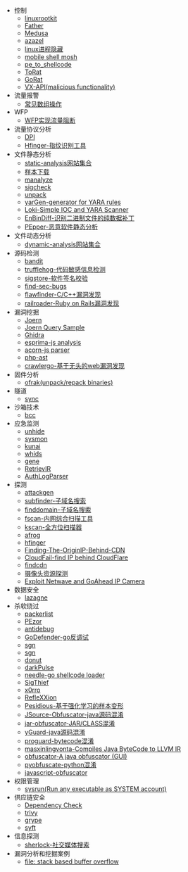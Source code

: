 - 控制
  - [linuxrootkit](zh-cn/linuxrootkit)
  - [Father](zh-cn/father)
  - [Medusa](zh-cn/medusa)
  - [azazel](zh-cn/azazel)
  - [linux进程隐藏](zh-cn/linuxprocesshide)
  - [mobile shell mosh](zh-cn/mosh)
  - [pe_to_shellcode](zh-cn/pe_to_shellcode)
  - [ToRat](zh-cn/torat)
  - [GoRat](zh-cn/gorat)
  - [VX-API(malicious functionality)](zh-cn/VX-API)
- 流量报警
  - [常见数组操作](zh-cn/array)
- WFP
  - [WFP实现流量阻断](zh-cn/wfp_block)
- 流量协议分析
  - [DPI](zh-cn/dpi)
  - [Hfinger-指纹识别工具](zh-cn/Hfinger)
- 文件静态分析
  - [static-analysis网站集合](zh-cn/static-analysis)
  - [样本下载](zh-cn/samples)
  - [manalyze](zh-cn/manalyze)
  - [sigcheck](zh-cn/sigcheck)
  - [unpack](zh-cn/unpack)
  - [yarGen-generator for YARA rules](zh-cn/yarGen)
  - [Loki-Simple IOC and YARA Scanner](zh-cn/Loki)
  - [EnBinDiff-识别二进制文件的纯数据补丁](zh-cn/EnBinDiff)
  - [PEpper-恶意软件静态分析](zh-cn/PEpper)
- 文件动态分析
  - [dynamic-analysis网站集合](zh-cn/dynamic-analysis)
- 源码检测
  - [bandit](zh-cn/bandit)
  - [trufflehog-代码敏感信息检测](zh-cn/trufflehog)
  - [sigstore-软件签名校验](zh-cn/sigstore)
  - [find-sec-bugs](zh-cn/find-sec-bugs)
  - [flawfinder-C/C++漏洞发现](zh-cn/flawfinder)
  - [railroader-Ruby on Rails漏洞发现](zh-cn/railroader)
- 漏洞挖掘
  - [Joern](zh-cn/Joern)
  - [Joern Query Sample](zh-cn/joeryquery)
  - [Ghidra](zh-cn/Ghidra)
  - [esprima-js analysis](zh-cn/esprima)
  - [acorn-js parser](zh-cn/acorn)
  - [php-ast](zh-cn/php-ast)
  - [crawlergo-基于无头的web漏洞发现](zh-cn/crawlergo)
- 固件分析
  - [ofrak(unpack/repack binaries)](zh-cn//ofrak)
- 隧道
  - [sync](zh-cn/sync)
- 沙箱技术
  - [bcc](zh-cn/bcc)
- 应急监测
  - [unhide](zh-cn/unhide)
  - [sysmon](zh-cn/sysmon)
  - [kunai](zh-cn/kunai)
  - [whids](zh-cn/whids)
  - [gene](zh-cn/gene)
  - [RetrievIR](zh-cn/RetrievIR)
  - [AuthLogParser](zh-cn/AuthLogParser)
- 探测
  - [attackgen](zh-cn/attackgen)
  - [subfinder-子域名搜索](zh-cn/subfinder)
  - [finddomain-子域名搜索](zh-cn/finddomain)
  - [fscan-内网综合扫描工具](zh-cn/fscan)
  - [kscan-全方位扫描器](zh-cn/kscan)
  - [afrog](zh-cn/afrog)
  - [hfinger](zh-cn/hfinger)
  - [Finding-The-OriginIP-Behind-CDN](zh-cn/Finding-The-OriginIP-Behind-CDN)
  - [CloudFail-find IP behind CloudFlare](zh-cn/CloudFail)
  - [findcdn](zh-cn/findcdn)
  - [摄像头资源探测](zh-cn/ipc)
  - [Exploit Netwave and GoAhead IP Camera](zh-cn/expcamera)
- 数据安全
  - [lazagne](zh-cn/lazagne)
- 杀软绕过
  - [packerlist](zh-cn/packerlist)
  - [PEzor](zh-cn/pezor)
  - [antidebug](zh-cn/antidebug)
  - [GoDefender-go反调试](zh-cn/GoDefender)
  - [sgn](zh-cn/sgn)
  - [sgn](zh-cn/amber)
  - [donut](zh-cn/donut)
  - [darkPulse](zh-cn/darkPulse)
  - [needle-go shellcode loader](zh-cn/needle)
  - [SigThief](zh-cn/sigthief)
  - [x0rro](zh-cn/x0rro)
  - [RefleXXion](zh-cn/RefleXXion)
  - [Pesidious-基于强化学习的样本变形](zh-cn/pesidious)
  - [JSource-Obfuscator-java源码混淆](zh-cn/JSource-Obfuscator)
  - [jar-obfuscator-JAR/CLASS混淆](zh-cn/jar-obfuscator)
  - [yGuard-java源码混淆](zh-cn/https://github.com/yWorks/yGuard)
  - [proguard-bytecode混淆](zh-cn/proguard)
  - [masxinlingvonta-Compiles Java ByteCode to LLVM IR](zh-cn/masxinlingvonta)
  - [obfuscator-A java obfuscator (GUI)](zh-cn/obfuscator)
  - [pyobfuscate-python混淆](zh-cn/pyobfuscate)
  - [javascript-obfuscator](zh-cn/javascript-obfuscator)
- 权限管理
  - [sysrun(Run any executable as SYSTEM account)](zh-cn/sysrun)
- 供应链安全
  - [Dependency Check](zh-cn/DependencyCheck)
  - [trivy](zh-cn/trivy)
  - [grype](zh-cn/grype)
  - [syft](zh-cn/syft)
- 信息探测
  - [sherlock-社交媒体搜索](zh-cn/sherlock)
- 漏洞分析和挖掘案例
  - [file: stack based buffer overflow](zh-cn/vul/file-CVE-2017-1000249)
  